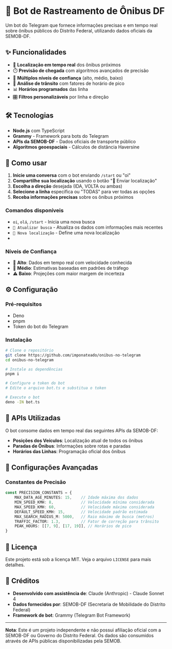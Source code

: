 # 🚌 Bot de Rastreamento de Ônibus DF

Um bot do Telegram que fornece informações precisas e em tempo real sobre ônibus públicos do Distrito Federal, utilizando dados oficiais da SEMOB-DF.

## ✨ Funcionalidades

- 📍 **Localização em tempo real** dos ônibus próximos
- ⏱️ **Previsão de chegada** com algoritmos avançados de precisão
- 🎯 **Múltiplos níveis de confiança** (alto, médio, baixo)
- 🚦 **Análise de trânsito** com fatores de horário de pico
- 📊 **Horários programados** das linha
- 🎛️ **Filtros personalizáveis** por linha e direção

## 🛠️ Tecnologias

- **Node.js** com TypeScript
- **Grammy** - Framework para bots do Telegram
- **APIs da SEMOB-DF** - Dados oficiais de transporte público
- **Algoritmos geoespaciais** - Cálculos de distância Haversine

## 🚀 Como usar

1. **Inicie uma conversa** com o bot enviando `/start` ou "oi"
2. **Compartilhe sua localização** usando o botão "📍 Enviar localização"
3. **Escolha a direção** desejada (IDA, VOLTA ou ambas)
4. **Selecione a linha** específica ou "TODAS" para ver todas as opções
5. **Receba informações precisas** sobre os ônibus próximos

### Comandos disponíveis

- `oi`, `olá`, `/start` - Inicia uma nova busca
- `🔄 Atualizar busca` - Atualiza os dados com informações mais recentes
- `📍 Nova localização` - Define uma nova localização
- 
### Níveis de Confiança

- 🎯 **Alto**: Dados em tempo real com velocidade conhecida
- 📍 **Médio**: Estimativas baseadas em padrões de tráfego
- ⚠️ **Baixo**: Projeções com maior margem de incerteza

## ⚙️ Configuração

### Pré-requisitos

- Deno
- pnpm
- Token do bot do Telegram

### Instalação

```bash
# Clone o repositório
git clone https://github.com/imponateado/onibus-no-telegram
cd onibus-no-telegram

# Instale as dependências
pnpm i

# Configure o token do bot
# Edite o arquivo bot.ts e substitua o token

# Execute o bot
deno -IN bot.ts
```

## 📡 APIs Utilizadas

O bot consome dados em tempo real das seguintes APIs da SEMOB-DF:

- **Posições dos Veículos**: Localização atual de todos os ônibus
- **Paradas de Ônibus**: Informações sobre rotas e paradas
- **Horários das Linhas**: Programação oficial dos ônibus

## 🔧 Configurações Avançadas

### Constantes de Precisão

```typescript
const PRECISION_CONSTANTS = {
    MAX_DATA_AGE_MINUTES: 15,    // Idade máxima dos dados
    MIN_SPEED_KMH: 8,            // Velocidade mínima considerada
    MAX_SPEED_KMH: 60,           // Velocidade máxima considerada
    DEFAULT_SPEED_KMH: 15,       // Velocidade padrão estimada
    MAX_SEARCH_RADIUS_M: 5000,   // Raio máximo de busca (metros)
    TRAFFIC_FACTOR: 1.3,         // Fator de correção para trânsito
    PEAK_HOURS: [[7, 9], [17, 19]], // Horários de pico
}
```

## 📄 Licença

Este projeto está sob a licença MIT. Veja o arquivo `LICENSE` para mais detalhes.

## 🙏 Créditos

- **Desenvolvido com assistência de**: Claude (Anthropic) - Claude Sonnet 4
- **Dados fornecidos por**: SEMOB-DF (Secretaria de Mobilidade do Distrito Federal)
- **Framework de bot**: Grammy (Telegram Bot Framework)

---

**Nota**: Este é um projeto independente e não possui afiliação oficial com a SEMOB-DF ou Governo do Distrito Federal. Os dados são consumidos através de APIs públicas disponibilizadas pela SEMOB.
